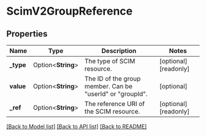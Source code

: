 # ScimV2GroupReference

## Properties

Name | Type | Description | Notes
------------ | ------------- | ------------- | -------------
**_type** | Option<**String**> | The type of SCIM resource. | [optional][readonly]
**value** | Option<**String**> | The ID of the group member. Can be \"userId\" or \"groupId\". | [optional]
**_ref** | Option<**String**> | The reference URI of the SCIM resource. | [optional][readonly]

[[Back to Model list]](../README.md#documentation-for-models) [[Back to API list]](../README.md#documentation-for-api-endpoints) [[Back to README]](../README.md)


